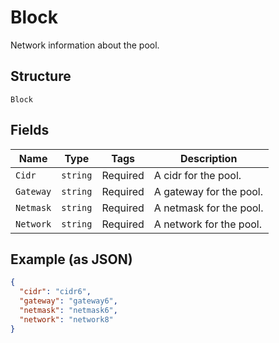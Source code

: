 
# Block

Network information about the pool.

## Structure

`Block`

## Fields

| Name | Type | Tags | Description |
|  --- | --- | --- | --- |
| `Cidr` | `string` | Required | A cidr for the pool. |
| `Gateway` | `string` | Required | A gateway for the pool. |
| `Netmask` | `string` | Required | A netmask for the pool. |
| `Network` | `string` | Required | A network for the pool. |

## Example (as JSON)

```json
{
  "cidr": "cidr6",
  "gateway": "gateway6",
  "netmask": "netmask6",
  "network": "network8"
}
```


